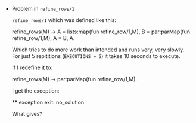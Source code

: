 * Problem in `refine_rows/1`

  `refine_rows/1` which was defined like this:

    refine_rows(M) ->
        A = lists:map(fun refine_row/1,M),
        B = par:parMap(fun refine_row/1,M),
        A = B,
        A.

  Which tries to do more work than intended and runs very, very slowly.
  For just 5 repititions (`EXECUTIONS = 5`) it takes 10 seconds to
  execute.

  If I redefine it to:

    refine_rows(M) ->
        par:parMap(fun refine_row/1,M).

  I get the exception:

    ** exception exit: no_solution

  What gives?
